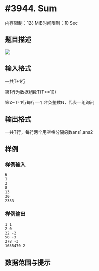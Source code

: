 # #3944. Sum

内存限制：128 MiB时间限制：10 Sec

## 题目描述

![](https://www.lydsy.com/JudgeOnline/upload/201504/aaa.PNG)

## 输入格式

一共T+1行

第1行为数据组数T(T<=10)

第2~T+1行每行一个非负整数N，代表一组询问

## 输出格式

一共T行，每行两个用空格分隔的数ans1,ans2

## 样例

### 样例输入

    
    6
    1
    2
    8
    13
    30
    2333
    

### 样例输出

    
    1 1
    2 0
    22 -2
    58 -3
    278 -3
    1655470 2
    
     
    

## 数据范围与提示
